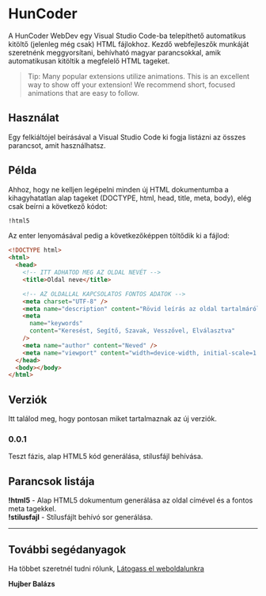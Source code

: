 # HunCoder

A HunCoder WebDev egy Visual Studio Code-ba telepíthető automatikus kitöltő (jelenleg még csak) HTML fájlokhoz. Kezdő webfejleszők munkáját szeretnénk meggyorsítani, behívható magyar parancsokkal, amik automatikusan kitöltik a megfelelő HTML tageket.

> Tip: Many popular extensions utilize animations. This is an excellent way to show off your extension! We recommend short, focused animations that are easy to follow.

## Használat

Egy felkiáltójel beírásával a Visual Studio Code ki fogja listázni az összes parancsot, amit használhatsz.

## Példa

Ahhoz, hogy ne kelljen legépelni minden új HTML dokumentumba a kihagyhatatlan alap tageket (DOCTYPE, html, head,
title, meta, body), elég csak beírni a következő kódot:

```html
!html5
```

Az enter lenyomásával pedig a következőképpen töltődik ki a fájlod:

```html
<!DOCTYPE html>
<html>
  <head>
    <!-- ITT ADHATOD MEG AZ OLDAL NEVÉT -->
    <title>Oldal neve</title>

    <!-- AZ OLDALLAL KAPCSOLATOS FONTOS ADATOK -->
    <meta charset="UTF-8" />
    <meta name="description" content="Rövid leírás az oldal tartalmáról" />
    <meta
      name="keywords"
      content="Keresést, Segítő, Szavak, Vesszővel, Elválasztva"
    />
    <meta name="author" content="Neved" />
    <meta name="viewport" content="width=device-width, initial-scale=1.0" />
  </head>
  <body></body>
</html>
```

## Verziók

Itt találod meg, hogy pontosan miket tartalmaznak az új verziók.

### 0.0.1

Teszt fázis, alap HTML5 kód generálása, stílusfájl behívása.

## Parancsok listája

**!html5** - Alap HTML5 dokumentum generálása az oldal címével és a fontos meta tagekkel.  
**!stilusfajl** - Stílusfájlt behívó sor generálása.

---

## További segédanyagok

Ha többet szeretnél tudni rólunk, [Látogass el weboldalunkra](http://huncoder.hu)

**Hujber Balázs**
